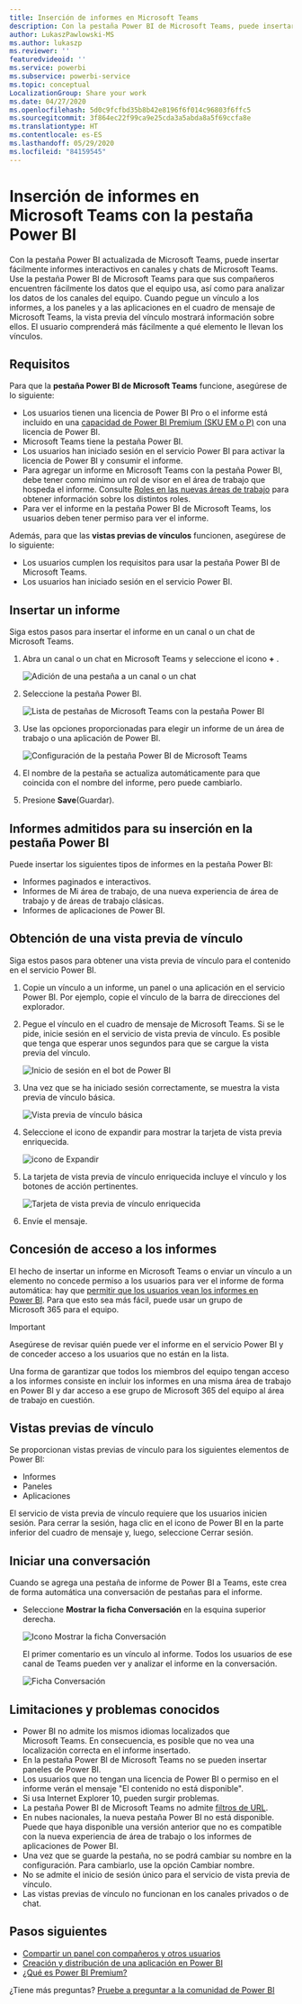 ```yaml
---
title: Inserción de informes en Microsoft Teams
description: Con la pestaña Power BI de Microsoft Teams, puede insertar fácilmente informes interactivos en canales y chats.
author: LukaszPawlowski-MS
ms.author: lukaszp
ms.reviewer: ''
featuredvideoid: ''
ms.service: powerbi
ms.subservice: powerbi-service
ms.topic: conceptual
LocalizationGroup: Share your work
ms.date: 04/27/2020
ms.openlocfilehash: 5d0c9fcfbd35b8b42e8196f6f014c96803f6ffc5
ms.sourcegitcommit: 3f864ec22f99ca9e25cda3a5abda8a5f69ccfa8e
ms.translationtype: HT
ms.contentlocale: es-ES
ms.lasthandoff: 05/29/2020
ms.locfileid: "84159545"
---
```

# <a name="embed-reports-in-microsoft-teams-with-the-power-bi-tab"></a>Inserción de informes en Microsoft Teams con la pestaña Power BI

Con la pestaña Power BI actualizada de Microsoft Teams, puede insertar fácilmente informes interactivos en canales y chats de Microsoft Teams. Use la pestaña Power BI de Microsoft Teams para que sus compañeros encuentren fácilmente los datos que el equipo usa, así como para analizar los datos de los canales del equipo.  Cuando pegue un vínculo a los informes, a los paneles y a las aplicaciones en el cuadro de mensaje de Microsoft Teams, la vista previa del vínculo mostrará información sobre ellos. El usuario comprenderá más fácilmente a qué elemento le llevan los vínculos.

## <a name="requirements"></a>Requisitos

Para que la **pestaña Power BI de Microsoft Teams** funcione, asegúrese de lo siguiente:

- Los usuarios tienen una licencia de Power BI Pro o el informe está incluido en una [capacidad de Power BI Premium (SKU EM o P)](../admin/service-premium-what-is.md) con una licencia de Power BI.
- Microsoft Teams tiene la pestaña Power BI.
- Los usuarios han iniciado sesión en el servicio Power BI para activar la licencia de Power BI y consumir el informe.
- Para agregar un informe en Microsoft Teams con la pestaña Power BI, debe tener como mínimo un rol de visor en el área de trabajo que hospeda el informe. Consulte [Roles en las nuevas áreas de trabajo](service-new-workspaces.md#roles-in-the-new-workspaces) para obtener información sobre los distintos roles.
- Para ver el informe en la pestaña Power BI de Microsoft Teams, los usuarios deben tener permiso para ver el informe.

Además, para que las **vistas previas de vínculos** funcionen, asegúrese de lo siguiente:
- Los usuarios cumplen los requisitos para usar la pestaña Power BI de Microsoft Teams.
- Los usuarios han iniciado sesión en el servicio Power BI. 


## <a name="embed-your-report"></a>Insertar un informe

Siga estos pasos para insertar el informe en un canal o un chat de Microsoft Teams.

1. Abra un canal o un chat en Microsoft Teams y seleccione el icono **+** .

    ![Adición de una pestaña a un canal o un chat](media/service-embed-report-microsoft-teams/service-embed-report-microsoft-teams-add.png)

2. Seleccione la pestaña Power BI.

    ![Lista de pestañas de Microsoft Teams con la pestaña Power BI](media/service-embed-report-microsoft-teams/service-embed-report-microsoft-teams-tab.png)

3. Use las opciones proporcionadas para elegir un informe de un área de trabajo o una aplicación de Power BI.

    ![Configuración de la pestaña Power BI de Microsoft Teams](media/service-embed-report-microsoft-teams/service-embed-report-microsoft-teams-tab-settings.png)

4. El nombre de la pestaña se actualiza automáticamente para que coincida con el nombre del informe, pero puede cambiarlo. 

5. Presione **Save**(Guardar).

## <a name="supported-reports-for-embedding-the-power-bi-tab"></a>Informes admitidos para su inserción en la pestaña Power BI
Puede insertar los siguientes tipos de informes en la pestaña Power BI:

- Informes paginados e interactivos.
- Informes de Mi área de trabajo, de una nueva experiencia de área de trabajo y de áreas de trabajo clásicas.
- Informes de aplicaciones de Power BI.

## <a name="get-a-link-preview"></a>Obtención de una vista previa de vínculo

Siga estos pasos para obtener una vista previa de vínculo para el contenido en el servicio Power BI.

1. Copie un vínculo a un informe, un panel o una aplicación en el servicio Power BI. Por ejemplo, copie el vínculo de la barra de direcciones del explorador.

2. Pegue el vínculo en el cuadro de mensaje de Microsoft Teams. Si se le pide, inicie sesión en el servicio de vista previa de vínculo. Es posible que tenga que esperar unos segundos para que se cargue la vista previa del vínculo.

    ![Inicio de sesión en el bot de Power BI](media/service-embed-report-microsoft-teams/service-teams-link-preview-sign-in-needed.png)

3. Una vez que se ha iniciado sesión correctamente, se muestra la vista previa de vínculo básica.

    ![Vista previa de vínculo básica](media/service-embed-report-microsoft-teams/service-teams-link-preview-basic.png)

4. Seleccione el icono de expandir para mostrar la tarjeta de vista previa enriquecida.

    ![icono de Expandir](media/service-embed-report-microsoft-teams/service-teams-link-preview-expand-icon.png)

5. La tarjeta de vista previa de vínculo enriquecida incluye el vínculo y los botones de acción pertinentes.

    ![Tarjeta de vista previa de vínculo enriquecida](media/service-embed-report-microsoft-teams/service-teams-link-preview-nice-card.png)

6. Envíe el mensaje.



## <a name="grant-access-to-reports"></a>Concesión de acceso a los informes

El hecho de insertar un informe en Microsoft Teams o enviar un vínculo a un elemento no concede permiso a los usuarios para ver el informe de forma automática: hay que [permitir que los usuarios vean los informes en Power BI](service-share-dashboards.md). Para que esto sea más fácil, puede usar un grupo de Microsoft 365 para el equipo.

> [!IMPORTANT]
> Asegúrese de revisar quién puede ver el informe en el servicio Power BI y de conceder acceso a los usuarios que no están en la lista.

Una forma de garantizar que todos los miembros del equipo tengan acceso a los informes consiste en incluir los informes en una misma área de trabajo en Power BI y dar acceso a ese grupo de Microsoft 365 del equipo al área de trabajo en cuestión.

## <a name="link-previews"></a>Vistas previas de vínculo 

Se proporcionan vistas previas de vínculo para los siguientes elementos de Power BI:
- Informes
- Paneles
- Aplicaciones

El servicio de vista previa de vínculo requiere que los usuarios inicien sesión. Para cerrar la sesión, haga clic en el icono de Power BI en la parte inferior del cuadro de mensaje y, luego, seleccione Cerrar sesión.

## <a name="start-a-conversation"></a>Iniciar una conversación

Cuando se agrega una pestaña de informe de Power BI a Teams, este crea de forma automática una conversación de pestañas para el informe. 

- Seleccione **Mostrar la ficha Conversación** en la esquina superior derecha.

    ![Icono Mostrar la ficha Conversación](media/service-embed-report-microsoft-teams/power-bi-teams-conversation-icon.png)

    El primer comentario es un vínculo al informe. Todos los usuarios de ese canal de Teams pueden ver y analizar el informe en la conversación.

    ![Ficha Conversación](media/service-embed-report-microsoft-teams/power-bi-teams-conversation-tab.png)

## <a name="known-issues-and-limitations"></a>Limitaciones y problemas conocidos

- Power BI no admite los mismos idiomas localizados que Microsoft Teams. En consecuencia, es posible que no vea una localización correcta en el informe insertado.
- En la pestaña Power BI de Microsoft Teams no se pueden insertar paneles de Power BI.
- Los usuarios que no tengan una licencia de Power BI o permiso en el informe verán el mensaje "El contenido no está disponible".
- Si usa Internet Explorer 10, pueden surgir problemas. <!--You can look at the [browsers support for Power BI](../consumer/end-user-browsers.md) and for [Microsoft 365](https://products.office.com/office-system-requirements#Browsers-section). -->
- La pestaña Power BI de Microsoft Teams no admite [filtros de URL](service-url-filters.md).
- En nubes nacionales, la nueva pestaña Power BI no está disponible. Puede que haya disponible una versión anterior que no es compatible con la nueva experiencia de área de trabajo o los informes de aplicaciones de Power BI. 
- Una vez que se guarde la pestaña, no se podrá cambiar su nombre en la configuración. Para cambiarlo, use la opción Cambiar nombre.
- No se admite el inicio de sesión único para el servicio de vista previa de vínculo.
- Las vistas previas de vínculo no funcionan en los canales privados o de chat.

## <a name="next-steps"></a>Pasos siguientes
- [Compartir un panel con compañeros y otros usuarios](service-share-dashboards.md)  
- [Creación y distribución de una aplicación en Power BI](service-create-distribute-apps.md)  
- [¿Qué es Power BI Premium?](../admin/service-premium-what-is.md)

¿Tiene más preguntas? [Pruebe a preguntar a la comunidad de Power BI](https://community.powerbi.com/)
